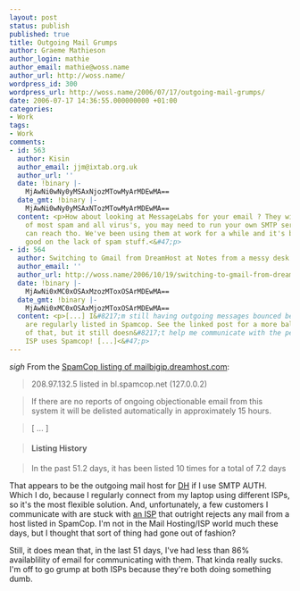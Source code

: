 ```yaml
---
layout: post
status: publish
published: true
title: Outgoing Mail Grumps
author: Graeme Mathieson
author_login: mathie
author_email: mathie@woss.name
author_url: http://woss.name/
wordpress_id: 300
wordpress_url: http://woss.name/2006/07/17/outgoing-mail-grumps/
date: 2006-07-17 14:36:55.000000000 +01:00
categories:
- Work
tags:
- Work
comments:
- id: 563
  author: Kisin
  author_email: jjm@ixtab.org.uk
  author_url: ''
  date: !binary |-
    MjAwNi0wNy0yMSAxNjozMTowMyArMDEwMA==
  date_gmt: !binary |-
    MjAwNi0wNy0yMSAxNTozMTowMyArMDEwMA==
  content: <p>How about looking at MessageLabs for your email ? They will clean it
    of most spam and all virus's, you may need to run your own SMTP server that they
    can reach tho. We've been using them at work for a while and it's been really
    good on the lack of spam stuff.<&#47;p>
- id: 564
  author: Switching to Gmail from DreamHost at Notes from a messy desk
  author_email: ''
  author_url: http://woss.name/2006/10/19/switching-to-gmail-from-dreamhost/
  date: !binary |-
    MjAwNi0xMC0xOSAxMzozMToxOSArMDEwMA==
  date_gmt: !binary |-
    MjAwNi0xMC0xOSAxMjozMToxOSArMDEwMA==
  content: <p>[...] I&#8217;m still having outgoing messages bounced because they
    are regularly listed in Spamcop. See the linked post for a more balanced discussion
    of that, but it still doesn&#8217;t help me communicate with the people who&#8217;s
    ISP uses Spamcop! [...]<&#47;p>
---
```

*sigh* From the [SpamCop listing of mailbigip.dreamhost.com](http:&#47;&#47;www.spamcop.net&#47;w3m?action=blcheck&ip=208.97.132.5):

> 208.97.132.5 listed in bl.spamcop.net (127.0.0.2)

> If there are no reports of ongoing objectionable email from this system it will be delisted automatically in approximately 15 hours.

> [ ... ]

> #### Listing History

> In the past 51.2 days, it has been listed 10 times for a total of 7.2 days

That appears to be the outgoing mail host for [DH](http:&#47;&#47;www.dreamhost.com&#47;r.cgi?wossname) if I use SMTP AUTH.  Which I do, because I regularly connect from my laptop using different ISPs, so it's the most flexible solution.  And, unfortunately, a few customers I communicate with are stuck with [an ISP](http:&#47;&#47;www.lumison.net&#47;) that outright rejects any mail from a host listed in SpamCop.  I'm not in the Mail Hosting&#47;ISP world much these days, but I thought that sort of thing had gone out of fashion?

Still, it does mean that, in the last 51 days, I've had less than 86% availablility of email for communicating with them.  That kinda really sucks.  I'm off to go grump at both ISPs because they're both doing something dumb.
